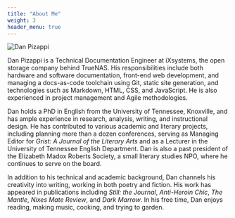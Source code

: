 ```yaml
---
title: "About Me"
weight: 3
header_menu: true
---
```


![Dan Pizappi](/images/headshot-bw.jpg)

Dan Pizappi is a Technical Documentation Engineer at iXsystems, the open storage company behind TrueNAS.
His responsibilities include both hardware and software documentation, front-end web development, and managing a docs-as-code toolchain using Git, static site generation, and technologies such as Markdown, HTML, CSS, and JavaScript.
He is also experienced in project management and Agile methodologies.

Dan holds a PhD in English from the University of Tennessee, Knoxville, and has ample experience in research, analysis, writing, and instructional design.
He has contributed to various academic and literary projects, including planning more than a dozen conferences, serving as Managing Editor for *Grist: A Journal of the Literary Arts* and as a Lecturer in the University of Tennessee English Department.
Dan is also a past president of the Elizabeth Madox Roberts Society, a small literary studies NPO, where he continues to serve on the board.

In addition to his technical and academic background, Dan channels his creativity into writing, working in both poetry and fiction.
His work has appeared in publications including *Still: the Journal*, *Anti-Heroin Chic*, *The Mantle*, *Nixes Mate Review*, and *Dark Marrow*.
In his free time, Dan enjoys reading, making music, cooking, and trying to garden.
